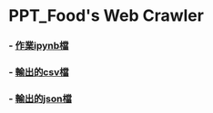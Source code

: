 # PPT_Food's Web Crawler
### - [作業ipynb檔](https://github.com/cpeggy/PL/blob/main/Homework3/practice1020.ipynb)
### - [輸出的csv檔](https://github.com/cpeggy/PL/blob/main/Homework3/Food_PTT.csv)
### - [輸出的json檔](https://github.com/cpeggy/PL/blob/main/Homework3/Food_PTT.json)
